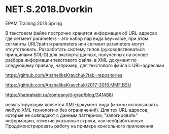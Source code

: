 # NET.S.2018.Dvorkin
EPAM Training 2018 Spring

В текстовом файле построчно хранится информация об URL-адресах
где сегмент parameters - это набор пар вида key=value, при этом сегменты URL?path и parameters или сегмент parameters могут отсутствовать. Разработать систему типов (руководствоваться принципами SOLID) для экспорта данных, полученных на основе разбора информации текстового файла, в XML-документ по следующему правилу, например, для текстового файла с URL-адресами

https://github.com/AnzhelikaKravchuk?tab=repositories

https://github.com/AnzhelikaKravchuk/2017-2018.MMF.BSU

https://habrahabr.ru/company/it-grad/blog/341486/

результирующим является XML-документ вида (можно использовать любую XML технологию без ограничений). 
Для тех URL-адресов, которые не совпадают с данным паттерном, “залогировать” информацию, отметив указанные строки, как необработанные. Продемонстрировать работу на примере консольного приложения.
